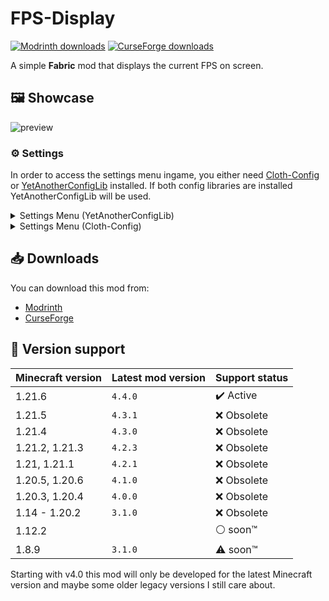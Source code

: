 # FPS-Display
[![Modrinth downloads](https://img.shields.io/modrinth/dt/DIlqwRFH?logo=modrinth&label=Modrinth&color=00AF5C)](https://modrinth.com/mod/fpsdisplay)
[![CurseForge downloads](https://img.shields.io/curseforge/dt/440228?logo=curseforge&label=CurseForge&color=F16436)](https://www.curseforge.com/minecraft/mc-mods/fpsdisplay)

A simple **Fabric** mod that displays the current FPS on screen.

## 🖼️ Showcase

![preview](./media/showcase/fps-counter.png)

### ⚙️ Settings

In order to access the settings menu ingame, you either need [Cloth-Config](https://modrinth.com/mod/cloth-config) or [YetAnotherConfigLib](https://modrinth.com/mod/yacl) installed.
If both config libraries are installed YetAnotherConfigLib will be used.

<details>
<summary>Settings Menu (YetAnotherConfigLib)</summary>

![settings](./media/showcase/settings-yacl.png)
</details>

<details>
<summary>Settings Menu (Cloth-Config)</summary>

![settings](./media/showcase/settings-clothconfig.png)
</details>

## 📥 Downloads

You can download this mod from:
* [Modrinth](https://modrinth.com/mod/fpsdisplay)
* [CurseForge](https://www.curseforge.com/minecraft/mc-mods/fpsdisplay)

## 🎲 Version support

| Minecraft version | Latest mod version | Support status            |
| ----------------- | ------------------ | ------------------------- |
| 1.21.6            | `4.4.0`            | :heavy_check_mark: Active |
| 1.21.5            | `4.3.1`            | :x: Obsolete              |
| 1.21.4            | `4.3.0`            | :x: Obsolete              |
| 1.21.2, 1.21.3    | `4.2.3`            | :x: Obsolete              |
| 1.21, 1.21.1      | `4.2.1`            | :x: Obsolete              |
| 1.20.5, 1.20.6    | `4.1.0`            | :x: Obsolete              |
| 1.20.3, 1.20.4    | `4.0.0`            | :x: Obsolete              |
| 1.14 - 1.20.2     | `3.1.0`            | :x: Obsolete              |
| 1.12.2            |                    | :white_circle: soon™      |
| 1.8.9             | `3.1.0`            | :warning: soon™           |

Starting with v4.0 this mod will only be developed for the latest Minecraft version and maybe some older legacy versions I still care about.
